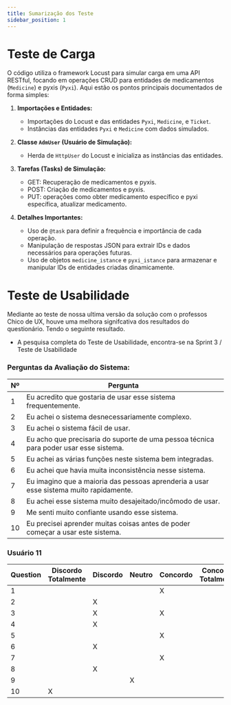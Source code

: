 ```yaml
---
title: Sumarização dos Teste
sidebar_position: 1
---
```


# Teste de Carga

O código utiliza o framework Locust para simular carga em uma API RESTful, focando em operações CRUD para entidades de medicamentos (`Medicine`) e pyxis (`Pyxi`). Aqui estão os pontos principais documentados de forma simples:

1. **Importações e Entidades:**
   - Importações do Locust e das entidades `Pyxi`, `Medicine`, e `Ticket`.
   - Instâncias das entidades `Pyxi` e `Medicine` com dados simulados.

2. **Classe `AdmUser` (Usuário de Simulação):**
   - Herda de `HttpUser` do Locust e inicializa as instâncias das entidades.
   
3. **Tarefas (Tasks) de Simulação:**
   - GET: Recuperação de medicamentos e pyxis.
   - POST: Criação de medicamentos e pyxis.
   - PUT: operações como obter medicamento específico e pyxi específica, atualizar medicamento.

4. **Detalhes Importantes:**
   - Uso de `@task` para definir a frequência e importância de cada operação.
   - Manipulação de respostas JSON para extrair IDs e dados necessários para operações futuras.
   - Uso de objetos `medicine_istance` e `pyxi_istance` para armazenar e manipular IDs de entidades criadas dinamicamente.

# Teste de Usabilidade

Mediante ao teste de nossa ultima versão da solução com o professos Chico de UX, houve uma melhora signifcativa dos resultados do questionário. Tendo o seguinte resultado.

* A pesquisa completa do Teste de Usabilidade, encontra-se na Sprint 3 / Teste de Usabilidade

### Perguntas da Avaliação do Sistema:

| Nº | Pergunta |
|---|---|
| 1 | Eu acredito que gostaria de usar esse sistema frequentemente. |
| 2 | Eu achei o sistema desnecessariamente complexo. |
| 3 | Eu achei o sistema fácil de usar. |
| 4 | Eu acho que precisaria do suporte de uma pessoa técnica para poder usar esse sistema. |
| 5 | Eu achei as várias funções neste sistema bem integradas. |
| 6 | Eu achei que havia muita inconsistência nesse sistema. |
| 7 | Eu imagino que a maioria das pessoas aprenderia a usar esse sistema muito rapidamente. |
| 8 | Eu achei esse sistema muito desajeitado/incômodo de usar. |
| 9 | Me senti muito confiante usando esse sistema. |
| 10 | Eu precisei aprender muitas coisas antes de poder começar a usar este sistema. |

### Usuário 11
| Question | Discordo Totalmente | Discordo | Neutro | Concordo | Concordo Totalmente |
|----------|----------------------|----------|--------|----------|----------------------|
| 1        |                      |          |        |     X    |                      |
| 2        |                      |   X      |        |          |                      |
| 3        |                      |   X      |        |    X     |                      |
| 4        |                      |   X      |        |          |                      |
| 5        |                      |          |        |    X     |                      |
| 6        |                      |   X      |        |          |                      |
| 7        |                      |          |        |    X     |                      |
| 8        |                      |   X      |        |          |                      |
| 9        |                      |          |   X    |          |                      |
| 10       |           X          |          |        |          |                      |